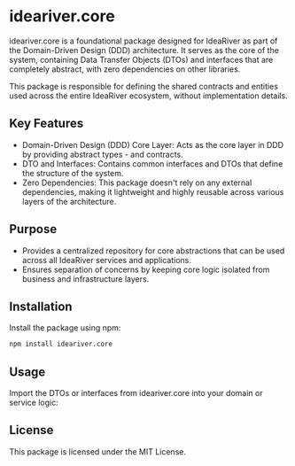 # ideariver.core

ideariver.core is a foundational package designed for IdeaRiver as part of the Domain-Driven Design (DDD) architecture. It serves as the core of the system, containing Data Transfer Objects (DTOs) and interfaces that are completely abstract, with zero dependencies on other libraries.

This package is responsible for defining the shared contracts and entities used across the entire IdeaRiver ecosystem, without implementation details.

## Key Features

- Domain-Driven Design (DDD) Core Layer: Acts as the core layer in DDD by providing abstract types - and contracts.
- DTO and Interfaces: Contains common interfaces and DTOs that define the structure of the system.
- Zero Dependencies: This package doesn't rely on any external dependencies, making it lightweight and highly reusable across various layers of the architecture.

## Purpose

- Provides a centralized repository for core abstractions that can be used across all IdeaRiver services and applications.
- Ensures separation of concerns by keeping core logic isolated from business and infrastructure layers.

## Installation

Install the package using npm:

```bash
npm install ideariver.core
```

## Usage

Import the DTOs or interfaces from ideariver.core into your domain or service logic:

## License

This package is licensed under the MIT License.
